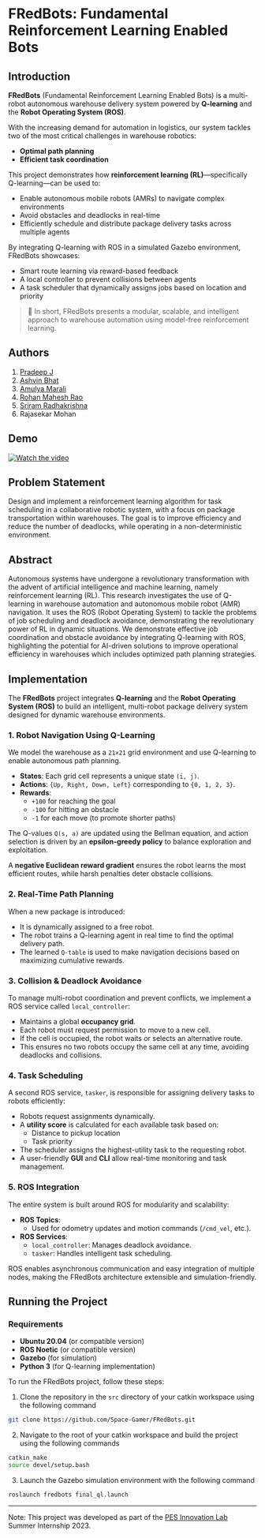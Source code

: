 # FRedBots: Fundamental Reinforcement Learning Enabled Bots

## Introduction

**FRedBots** (Fundamental Reinforcement Learning Enabled Bots) is a multi-robot autonomous warehouse delivery system powered by **Q-learning** and the **Robot Operating System (ROS)**.

With the increasing demand for automation in logistics, our system tackles two of the most critical challenges in warehouse robotics:
- **Optimal path planning**
- **Efficient task coordination**

This project demonstrates how **reinforcement learning (RL)**—specifically Q-learning—can be used to:
- Enable autonomous mobile robots (AMRs) to navigate complex environments
- Avoid obstacles and deadlocks in real-time
- Efficiently schedule and distribute package delivery tasks across multiple agents

By integrating Q-learning with ROS in a simulated Gazebo environment, FRedBots showcases:
- Smart route learning via reward-based feedback
- A local controller to prevent collisions between agents
- A task scheduler that dynamically assigns jobs based on location and priority

> 🧠 In short, FRedBots presents a modular, scalable, and intelligent approach to warehouse automation using model-free reinforcement learning.

## Authors

1. [Pradeep J](https://github.com/Space-Gamer)
2. [Ashvin Bhat](https://github.com/ashvinbhat)
3. [Amulya Marali](https://github.com/amulyamarali)
4. [Rohan Mahesh Rao](https://github.com/Rohanmrao)
5. [Sriram Radhakrishna](https://github.com/sr42-dev)
6. Rajasekar Mohan

## Demo

[![Watch the video](https://img.youtube.com/vi/HnlNoSQTMtw/0.jpg)](https://www.youtube.com/watch?v=HnlNoSQTMtw)


## Problem Statement

Design and implement a reinforcement learning algorithm for
task scheduling in a collaborative robotic
system, with a focus on package
transportation within warehouses. The goal is
to improve efficiency and reduce the number
of deadlocks, while operating in a
non-deterministic environment.

## Abstract

Autonomous systems have undergone a revolutionary transformation with the advent of artificial intelligence
and machine learning, namely reinforcement learning (RL).
This research investigates the use of Q-learning in warehouse
automation and autonomous mobile robot (AMR) navigation. It
uses the ROS (Robot Operating System) to tackle the problems of
job scheduling and deadlock avoidance, demonstrating the revolutionary power of RL in dynamic situations. We demonstrate
effective job coordination and obstacle avoidance by integrating
Q-learning with ROS, highlighting the potential for AI-driven
solutions to improve operational efficiency in warehouses which
includes optimized path planning strategies.

## Implementation

The **FRedBots** project integrates **Q-learning** and the **Robot Operating System (ROS)** to build an intelligent, multi-robot package delivery system designed for dynamic warehouse environments.


### 1. Robot Navigation Using Q-Learning

We model the warehouse as a `21×21` grid environment and use Q-learning to enable autonomous path planning.

- **States**: Each grid cell represents a unique state `(i, j)`.
- **Actions**: `{Up, Right, Down, Left}` corresponding to `{0, 1, 2, 3}`.
- **Rewards**:
  - `+100` for reaching the goal
  - `-100` for hitting an obstacle
  - `-1` for each move (to promote shorter paths)

The Q-values `Q(s, a)` are updated using the Bellman equation, and action selection is driven by an **epsilon-greedy policy** to balance exploration and exploitation.

A **negative Euclidean reward gradient** ensures the robot learns the most efficient routes, while harsh penalties deter obstacle collisions.

### 2. Real-Time Path Planning

When a new package is introduced:
- It is dynamically assigned to a free robot.
- The robot trains a Q-learning agent in real time to find the optimal delivery path.
- The learned `Q-table` is used to make navigation decisions based on maximizing cumulative rewards.

### 3. Collision & Deadlock Avoidance

To manage multi-robot coordination and prevent conflicts, we implement a ROS service called `local_controller`:

- Maintains a global **occupancy grid**.
- Each robot must request permission to move to a new cell.
- If the cell is occupied, the robot waits or selects an alternative route.
- This ensures no two robots occupy the same cell at any time, avoiding deadlocks and collisions.

### 4. Task Scheduling

A second ROS service, `tasker`, is responsible for assigning delivery tasks to robots efficiently:

- Robots request assignments dynamically.
- A **utility score** is calculated for each available task based on:
  - Distance to pickup location
  - Task priority
- The scheduler assigns the highest-utility task to the requesting robot.
- A user-friendly **GUI** and **CLI** allow real-time monitoring and task management.

### 5. ROS Integration

The entire system is built around ROS for modularity and scalability:

- **ROS Topics**:
  - Used for odometry updates and motion commands (`/cmd_vel`, etc.).
- **ROS Services**:
  - `local_controller`: Manages deadlock avoidance.
  - `tasker`: Handles intelligent task scheduling.

ROS enables asynchronous communication and easy integration of multiple nodes, making the FRedBots architecture extensible and simulation-friendly.

## Running the Project

### Requirements
- **Ubuntu 20.04** (or compatible version)
- **ROS Noetic** (or compatible version)
- **Gazebo** (for simulation)
- **Python 3** (for Q-learning implementation)

To run the FRedBots project, follow these steps:
1. Clone the repository in the `src` directory of your catkin workspace using the following command
```bash
git clone https://github.com/Space-Gamer/FRedBots.git
```
2. Navigate to the root of your catkin workspace and build the project using the following commands
```bash
catkin_make
source devel/setup.bash
```
3. Launch the Gazebo simulation environment with the following command
```bash
roslaunch fredbots final_ql.launch
```
---
Note: This project was developed as part of the [PES Innovation Lab](https://www.theinnovationlab.in/) Summer Internship 2023.
